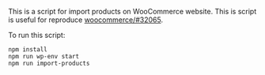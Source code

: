 This is a script for import products on WooCommerce website. This is script is useful for reproduce [woocommerce/#32065](https://github.com/woocommerce/woocommerce/issues/32065).

To run this script:

```
npm install
npm run wp-env start
npm run import-products
```
